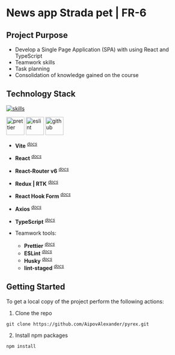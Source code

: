 # News app Strada pet | FR-6

## Project Purpose

- Develop a Single Page Application (SPA) with using React and TypeScript
- Teamwork skills
- Task planning
- Consolidation of knowledge gained on the course

## Technology Stack

[![skills](https://skillicons.dev/icons?i=vite,react,redux,ts,html,css&theme=dark)](#technology-stack)</a>

<a href="#technology-stack" title="Prettier"><img src="https://github.com/get-icon/geticon/raw/master/icons/prettier.svg" alt="prettier" width="48px" height="48px"></a> <a href="https://www.typescriptlang.org/" title="ESLint"><img src="https://github.com/get-icon/geticon/raw/master/icons/eslint.svg" alt="eslint" width="48px" height="48px"></a> <a href="https://www.typescriptlang.org/" title="github"><img src="https://github.com/get-icon/geticon/raw/master/icons/github-icon.svg" alt="github" width="48px" height="48px"></a>

- **Vite** <sup>_[docs](https://vitejs.dev/)_</sup>
- **React** <sup>_[docs](https://react.dev/)_</sup>
- **React-Router v6** <sup>_[docs](https://reactrouter.com/en/main)_</sup>
- **Redux | RTK** <sup>_[docs](https://redux-toolkit.js.org/)_</sup>
- **React Hook Form** <sup>_[docs](https://react-hook-form.com/)_</sup>
- **Axios** <sup>_[docs](https://axios-http.com/ru/docs/intro)_</sup>
- **TypeScript** <sup>_[docs](https://www.typescriptlang.org/docs/handbook/typescript-from-scratch.html)_</sup>

- Teamwork tools:
  - **Prettier** <sup>_[docs](https://prettier.io/docs/en/)_</sup>
  - **ESLint** <sup>_[docs](https://eslint.org/docs/latest/use/core-concepts)_</sup>
  - **Husky** <sup>_[docs](https://typicode.github.io/husky/)_</sup>
  - **lint-staged** <sup>_[docs](https://github.com/okonet/lint-staged)_</sup>

## Getting Started

To get a local copy of the project perform the following actions:

1. Clone the repo

```
git clone https://github.com/AipovAlexander/pyrex.git
```

2. Install npm packages

```
npm install

